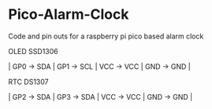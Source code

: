 # Pico-Alarm-Clock
Code and pin outs for a raspberry pi pico based alarm clock

OLED SSD1306

| GP0 -> SDA | GP1 -> SCL | VCC -> VCC | GND -> GND |

RTC DS1307

| GP2 -> SDA | GP3 -> SDA | VCC -> VCC | GND -> GND |
